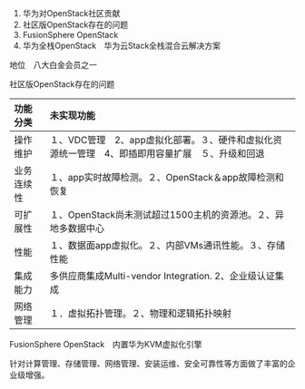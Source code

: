 1. 华为对OpenStack社区贡献
2. 社区版OpenStack存在的问题
3. FusionSphere OpenStack
4. 华为全栈OpenStack　华为云Stack全栈混合云解决方案

地位　八大白金会员之一

社区版OpenStack存在的问题

|功能分类|未实现功能|
|:---|:---|
|操作维护|１、VDC管理　2、app虚拟化部署。３、硬件和虚拟化资源统一管理　4、即插即用容量扩展　５、升级和回退|
|业务连续性|１、app实时故障检测。２、OpenStack＆app故障检测和恢复|
|可扩展性|１、OpenStack尚未测试超过1500主机的资源池。２、异地多数据中心|
|性能|１、数据面app虚拟化。２、内部VMs通讯性能。３、存储性能|
|集成能力|多供应商集成Multi-vendor Integration. 2、企业级认证集成|
|网络管理|１．虚拟拓扑管理。２、物理和逻辑拓扑映射|

FusionSphere OpenStack　内置华为KVM虚拟化引擎

针对计算管理、存储管理、网络管理、安装运维、安全可靠性等方面做了丰富的企业级增强。

